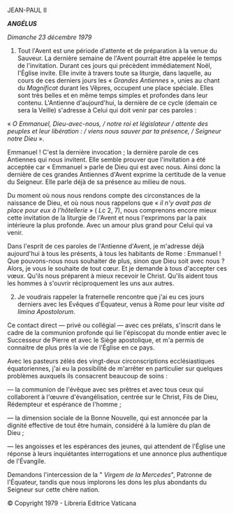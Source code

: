 JEAN-PAUL II

***ANGÉLUS***

*Dimanche 23 décembre 1979*

1. Tout l'Avent est une période d'attente et de préparation à la venue du Sauveur. La dernière semaine de l'Avent pourrait être appelée le temps de l'invitation. Durant ces jours qui précèdent immédiatement Noël, l'Église invite. Elle invite à travers toute sa liturgie, dans laquelle, au cours de ces derniers jours les « *Grandes Antiennes* », unies au chant du *Magnificat* durant les Vêpres, occupent une place spéciale. Elles sont très belles et en même temps simples et profondes dans leur contenu. L'Antienne d'aujourd'hui, la dernière de ce cycle (demain ce sera la Veille) s'adresse à Celui qui doit venir par ces paroles :

« *O Emmanuel, Dieu-avec-nous, / notre roi et législateur / attente des peuples et leur libération : / viens nous sauver par ta présence, / Seigneur notre Dieu* ».

Emmanuel ! C'est la dernière invocation ; la dernière parole de ces Antiennes qui nous invitent. Elle semble prouver que l'invitation a été acceptée car « Emmanuel » parle de Dieu qui est avec nous. Ainsi donc la dernière de ces grandes Antiennes d'Avent exprime la certitude de la venue du Seigneur. Elle parle déjà de sa présence au milieu de nous.

Du moment où nous nous rendons compte des circonstances de la naissance de Dieu, et où nous nous rappelons que « *il n'y avait pas de place pour eux à l'hôtellerie* » ( *Lc* 2, 7), nous comprenons encore mieux cette invitation de la liturgie de l'Avent et nous l'exprimons par la paix intérieure la plus profonde. Avec un amour plus grand pour Celui qui va venir.

Dans l'esprit de ces paroles de l'Antienne d'Avent, je m'adresse déjà aujourd'hui à tous les présents, à tous les habitants de Rome : Emmanuel ! Que pouvons-nous nous souhaiter de plus, sinon que Dieu soit avec nous ? Alors, je vous le souhaite de tout cœur. Et je demande à tous d'accepter ces vœux. Qu'ils nous préparent à mieux recevoir le Christ. Qu'ils aident tous les hommes à s'ouvrir réciproquement les uns aux autres.

2. Je voudrais rappeler la fraternelle rencontre que j'ai eu ces jours derniers avec les Evêques d'Équateur, venus à Rome pour leur visite *ad limina Apostolorum*.

Ce contact direct — privé ou collégial — avec ces prélats, s'inscrit dans le cadre de la communion profonde qui lie l'épiscopat du monde entier avec le Successeur de Pierre et avec le Siège apostolique, et m'a permis de connaitre de plus près la vie de l'Église en ce pays.

Avec les pasteurs zélés des vingt-deux circonscriptions ecclésiastiques équatoriennes, j'ai eu la possibilité de m'arrêter en particulier sur quelques problèmes auxquels ils consacrent beaucoup de soins :

— la communion de l'évêque avec ses prêtres et avec tous ceux qui collaborent à l'œuvre d'évangélisation, centrée sur le Christ, Fils de Dieu, Rédempteur et espérance de l'homme ;

— la dimension sociale de la Bonne Nouvelle, qui est annoncée par la dignité effective de tout être humain, considéré à la lumière du plan de Dieu ;

— les angoisses et les espérances des jeunes, qui attendent de l'Église une réponse à leurs inquiétantes interrogations et une annonce plus authentique de l'Évangile.

Demandons l'intercession de la " *Virgem de la Mercedes*", Patronne de l'Équateur, tandis que nous implorons les dons les plus abondants du Seigneur sur cette chère nation.

© Copyright 1979 - Libreria Editrice Vaticana